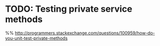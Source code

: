 # TODO: Testing private service methods

%% http://programmers.stackexchange.com/questions/100959/how-do-you-unit-test-private-methods

